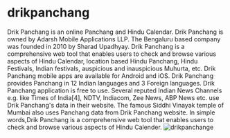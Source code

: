 # drikpanchang

Drik Panchang is an online Panchang and Hindu Calendar. Drik Panchang is owned by Adarsh Mobile Applications LLP. The Bengaluru based company was founded in 2010 by Sharad Upadhyay. Drik Panchang is a comprehensive web tool that enables users to check and browse various aspects of Hindu Calendar, location based Hindu Panchang, Hindu Festivals, Indian festivals, auspicious and inauspicious Muhurta, etc. Drik Panchang mobile apps are available for Android and iOS. Drik Panchang provides Panchang in 12 Indian languages and 3 Foreign languages. Drik Panchang application is free to use. Several reputed Indian News Channels e.g. like Times of India[4], NDTV, Indiacom, Zee News, ABP News etc. use Drik Panchang's data in their website. The famous Siddhi Vinayak temple of Mumbai also uses Panchang data from Drik Panchang website.
In simple words,Drik Panchang is a comprehensive web tool that enables users to check and browse various aspects of Hindu Calender.
![drikpanchange](https://github.com/Beyound3d/drikpanchang/assets/129869652/b6027b3d-8c0d-4695-a091-2da137d11445)
